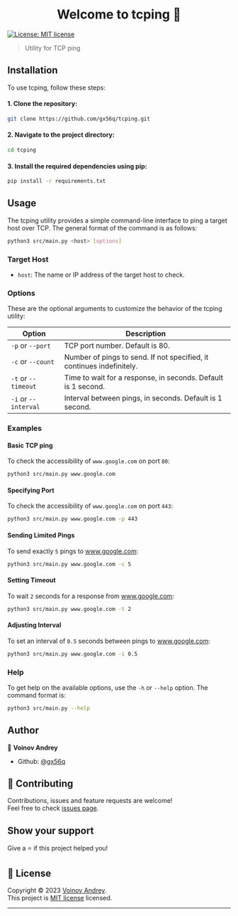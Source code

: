 <h1 align="center">Welcome to tcping 👋</h1>
<p>
  <a href="https://github.com/gx56q/CloudBackup/blob/master/LICENSE" target="_blank">
    <img alt="License: MIT license" src="https://img.shields.io/badge/License-MIT license-yellow.svg" />
  </a>
</p>

> Utility for TCP ping

## Installation
To use tcping, follow these steps:

#### 1. Clone the repository:
```sh
git clone https://github.com/gx56q/tcping.git
```
#### 2. Navigate to the project directory:
```sh
cd tcping
```
#### 3. Install the required dependencies using pip:
```sh
pip install -r requirements.txt
```

## Usage

The tcping utility provides a simple command-line interface to ping a target host over TCP. The general format of the command is as follows:

```sh
python3 src/main.py <host> [options]
```

### Target Host
- `host`: The name or IP address of the target host to check.

### Options
These are the optional arguments to customize the behavior of the tcping utility:

| Option                | Description                                                           |
|-----------------------|-----------------------------------------------------------------------|
| `-p` or `--port`      | TCP port number. Default is 80.                                       |
| `-c` or `--count`     | Number of pings to send. If not specified, it continues indefinitely. |
| `-t` or `--timeout`   | Time to wait for a response, in seconds. Default is 1 second.         |
| `-i` or `--interval`  | Interval between pings, in seconds. Default is 1 second.              |


### Examples

#### Basic TCP ping

To check the accessibility of `www.google.com` on port `80`:

```sh
python3 src/main.py www.google.com
```

#### Specifying Port

To check the accessibility of `www.google.com` on port `443`:

```sh
python3 src/main.py www.google.com -p 443
```

#### Sending Limited Pings

To send exactly `5` pings to www.google.com:

```sh
python3 src/main.py www.google.com -c 5
```

#### Setting Timeout

To wait `2` seconds for a response from www.google.com:

```sh
python3 src/main.py www.google.com -t 2
```

#### Adjusting Interval

To set an interval of `0.5` seconds between pings to www.google.com:

```sh
python3 src/main.py www.google.com -i 0.5
```

### Help

To get help on the available options, use the `-h` or `--help` option. The command format is:

```sh
python3 src/main.py --help
```

## Author

👤 **Voinov Andrey**

* Github: [@gx56q](https://github.com/gx56q)

## 🤝 Contributing

Contributions, issues and feature requests are welcome!<br />Feel free to check [issues page](https://github.com/gx56q/CloudBackup/issues). 

## Show your support

Give a ⭐️ if this project helped you!

## 📝 License

Copyright © 2023 [Voinov Andrey](https://github.com/gx56q).<br />
This project is [MIT license](https://github.com/gx56q/CloudBackup/blob/master/LICENSE) licensed.

***
